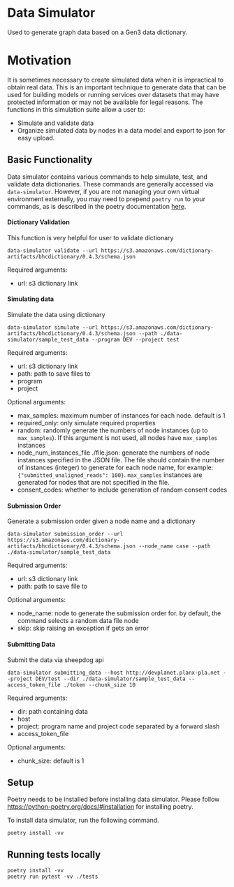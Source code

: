 # Data Simulator
Used to generate graph data based on a Gen3 data dictionary.


# Motivation

It is sometimes necessary to create simulated data when it is impractical to obtain real data. This is an important technique to generate data that can be used for building models or running services over datasets that may have protected information or may not be available for legal reasons.  The functions in this simulation suite allow a user to:

* Simulate and validate data
* Organize simulated data by nodes in a data model and export to json for easy upload.


## Basic Functionality

Data simulator contains various commands to help simulate, test, and validate data dictionaries. These commands are generally accessed via `data-simulator`. However, if you are not managing your own virtual environment externally, you may need to prepend `poetry run` to your commands, as is described in the poetry documentation [here](https://python-poetry.org/docs/basic-usage/#using-poetry-run).

#### Dictionary Validation

This function is very helpful for user to validate dictionary
```
data-simulator validate --url https://s3.amazonaws.com/dictionary-artifacts/bhcdictionary/0.4.3/schema.json
```

Required arguments:
* url: s3 dictionary link

#### Simulating data

Simulate the data using dictionary
```
data-simulator simulate --url https://s3.amazonaws.com/dictionary-artifacts/bhcdictionary/0.4.3/schema.json --path ./data-simulator/sample_test_data --program DEV --project test
```

Required arguments:
* url: s3 dictionary link
* path: path to save files to
* program
* project

Optional arguments:
* max_samples: maximum number of instances for each node. default is 1
* required_only: only simulate required properties
* random: randomly generate the numbers of node instances (up to `max_samples`). If this argument is not used, all nodes have `max_samples` instances
* node_num_instances_file ./file.json: generate the numbers of node instances specified in the JSON file. The file should contain the number of instances (integer)  to generate for each node name, for example: `{"submitted_unaligned_reads": 100}`. `max_samples` instances are generated for nodes that are not specified in the file.
* consent_codes: whether to include generation of random consent codes

#### Submission Order

Generate a submission order given a node name and a dictionary
```
data-simulator submission_order --url https://s3.amazonaws.com/dictionary-artifacts/bhcdictionary/0.4.3/schema.json --node_name case --path ./data-simulator/sample_test_data
```

Required arguments:
* url: s3 dictionary link
* path: path to save file to

Optional arguments:
* node_name: node to generate the submission order for. by default, the command selects a random data file node
* skip: skip raising an exception if gets an error

#### Submitting Data

Submit the data via sheepdog api

```
data-simulator submitting_data --host http://devplanet.planx-pla.net --project DEV/test --dir ./data-simulator/sample_test_data --access_token_file ./token --chunk_size 10
```

Required arguments:
* dir: path containing data
* host
* project: program name and project code separated by a forward slash
* access_token_file

Optional arguments:
* chunk_size: default is 1

## Setup
Poetry needs to be installed before installing data simulator.
Please follow https://python-poetry.org/docs/#installation for installing poetry.

To install data simulator, run the following command.
```
poetry install -vv
```

## Running tests locally
```
poetry install -vv
poetry run pytest -vv ./tests
```
